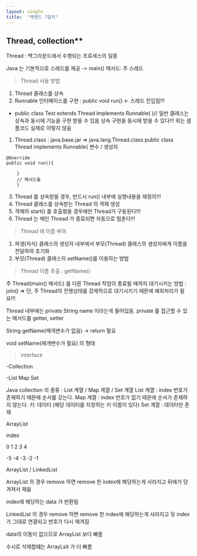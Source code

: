 ```yaml
---
layout: single
title:  "백엔드 7일차"
---
```


## Thread, collection**

Thread : 백그라운드에서 수행되는 프로세스의 일종

Java 는 기본적으로 스레드를 제공 -> main() 메서드: 주 스레드

>Thread 사용 방법

1. Thread 클래스를 상속
2. Runnable 인터페이스를 구현 : public void run() <- 스레드 진입점!!!
- public class Test extends Thread implements Runnable( )// 일반 클래스는 상속과 동시에 기능을 구현 받을 수 있음
상속	구현을 동시에 받을 수 있다!!! 위는 샘플코드 실제로 이렇지 않음
1. Thread.class : java.base.jar => java.lang.Thread.class
public class Thread implements Runnable{
변수 / 생성자
```
@Override
public void run(){
    
    }
    // 메서드들
    }
```
3. Thread 를 상속받을 경우, 반드시 run() 내부에 실행내용을 재정의!!!
4. Thread 클래스를 상속받는 Thread 의 객체 생성
5. 객체의 start() 를 호출했을 경우에만 Thread가 구동된다!!!
6. Thread 는 메인 Thread 가 종료되면 자동으로 멈춘다!!!

>Thread 에 이름 부여

1. 파생(자식) 클래스의 생성자 내부에서 부모(Thread) 클래스의 생성자에게 이름을 전달하여 초기화
2. 부모(Thread) 클래스의 setName()를 이용하는 방법

>Thread 이름 추출 : getName()

주 Thread(main() 메서드) 를 다른 Thread 작업이 종료될 때까지 대기시키는 방법 : join()
=> 단, 주 Thread의 진행상태를 강제적으로 대기시키기 때문에 예외처리가 필요!!!

Thread 내부에는 private String name 이라는게 들어있음.
private 를 접근할 수 있는 메서드를 getter, setter

String getName(매개변수가 없음) -> return 필요

void setName(매개변수가 필요) 의 형태

>interface

-Collection

-List                                          Map                                          Set

Java collection 의 종류 : List 계열 / Map 계열 / Set 계열
List 계열 : index 번호가 존재하기 때문에 순서를 갖는다.
Map 계열 : index 번호가 없기 때문에 순서가 존재하지 않는다.
키: 데이터 (해당 데이터를 지칭하는 키 이름이 있다)
Set 계열 : 데이터만 존재

ArrayList 

index  

 0   1    2     3   4

-5  -4  -3    -2   -1

ArrayList  /  LinkedList

ArrayList 의 경우 remove 하면 remove 한 index에 해당하는게 사라지고 뒤에가 당겨져서 채움

index에 해당하는 data 가 반환됨

LinkedList 의 경우 remove 하면 remove 한 index에 해당하는게 사라지고 뒷 index가 그대로 연결되고 번호가 다시 매겨짐

data의 이동이 없으므로 ArrayList 보다 빠름

수시로 삭제할떄는 ArrayLsit 가 더 빠름
